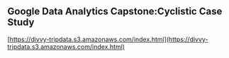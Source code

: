 ## Google Data Analytics Capstone:Cyclistic Case Study 


[https://divvy-tripdata.s3.amazonaws.com/index.html](https://divvy-tripdata.s3.amazonaws.com/index.html)
